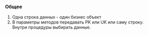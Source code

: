 ### Общее
1. Одна строка данных - один бизнес объект
2. В параметры методов передавать PK или UK или саму строку. Внутри процедуры выбирать данные.